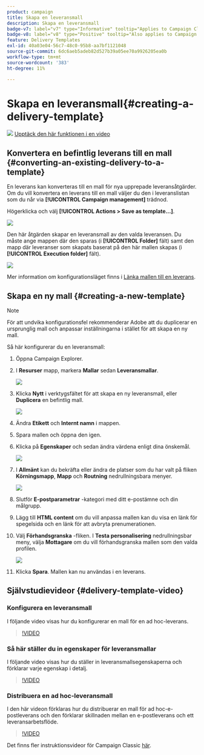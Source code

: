 ```yaml
---
product: campaign
title: Skapa en leveransmall
description: Skapa en leveransmall
badge-v7: label="v7" type="Informative" tooltip="Applies to Campaign Classic v7"
badge-v8: label="v8" type="Positive" tooltip="Also applies to Campaign v8"
feature: Delivery Templates
exl-id: 40a03e04-56c7-48c0-95b8-aa7bf1121048
source-git-commit: 6dc6aeb5adeb82d527b39a05ee70a9926205ea0b
workflow-type: tm+mt
source-wordcount: '383'
ht-degree: 11%

---
```


# Skapa en leveransmall{#creating-a-delivery-template}



![](assets/do-not-localize/how-to-video.png) [Upptäck den här funktionen i en video](#delivery-template-video)

## Konvertera en befintlig leverans till en mall {#converting-an-existing-delivery-to-a-template}

En leverans kan konverteras till en mall för nya upprepade leveransåtgärder. Om du vill konvertera en leverans till en mall väljer du den i leveranslistan som du når via **[!UICONTROL Campaign management]** trädnod.

Högerklicka och välj **[!UICONTROL Actions > Save as template...]**.

![](assets/s_ncs_user_campaign_save_as_scenario.png)

Den här åtgärden skapar en leveransmall av den valda leveransen. Du måste ange mappen där den sparas (i **[!UICONTROL Folder]** fält) samt den mapp där leveranser som skapats baserat på den här mallen skapas (i **[!UICONTROL Execution folder]** fält).

![](assets/s_ncs_user_campaign_save_as_scenario_a.png)

Mer information om konfigurationsläget finns i [Länka mallen till en leverans](creating-a-delivery-from-a-template.md#linking-the-template-to-a-delivery).

## Skapa en ny mall {#creating-a-new-template}

>[!NOTE]
>
>För att undvika konfigurationsfel rekommenderar Adobe att du duplicerar en ursprunglig mall och anpassar inställningarna i stället för att skapa en ny mall.

Så här konfigurerar du en leveransmall:

1. Öppna Campaign Explorer.
1. I **Resurser** mapp, markera **Mallar** sedan **Leveransmallar**.

   ![](assets/delivery_template_1.png)

1. Klicka **Nytt** i verktygsfältet för att skapa en ny leveransmall, eller **Duplicera** en befintlig mall.

   ![](assets/delivery_template_2.png)

1. Ändra **Etikett** och **Internt namn** i mappen.
1. Spara mallen och öppna den igen.
1. Klicka på **Egenskaper** och sedan ändra värdena enligt dina önskemål.

   ![](assets/delivery_template_3.png)

1. I **Allmänt** kan du bekräfta eller ändra de platser som du har valt på fliken **Körningsmapp**, **Mapp** och **Routning** nedrullningsbara menyer.

   ![](assets/delivery_template_4.png)

1. Slutför **E-postparametrar** -kategori med ditt e-postämne och din målgrupp.
1. Lägg till **HTML content** om du vill anpassa mallen kan du visa en länk för spegelsida och en länk för att avbryta prenumerationen.
1. Välj **Förhandsgranska** -fliken. I **Testa personalisering** nedrullningsbar meny, välja **Mottagare** om du vill förhandsgranska mallen som den valda profilen.

   ![](assets/delivery_template_5.png)

1. Klicka **Spara**. Mallen kan nu användas i en leverans.


## Självstudievideor {#delivery-template-video}

### Konfigurera en leveransmall

I följande video visas hur du konfigurerar en mall för en ad hoc-leverans.

>[!VIDEO](https://video.tv.adobe.com/v/24066?quality=12)

### Så här ställer du in egenskaper för leveransmallar

I följande video visas hur du ställer in leveransmallsegenskaperna och förklarar varje egenskap i detalj.

>[!VIDEO](https://video.tv.adobe.com/v/24067?quality=12)

### Distribuera en ad hoc-leveransmall

I den här videon förklaras hur du distribuerar en mall för ad hoc-e-postleverans och den förklarar skillnaden mellan en e-postleverans och ett leveransarbetsflöde.

>[!VIDEO](https://video.tv.adobe.com/v/24065?quality=12)

Det finns fler instruktionsvideor för Campaign Classic [här](https://experienceleague.adobe.com/docs/campaign-classic-learn/tutorials/overview.html?lang=sv).
